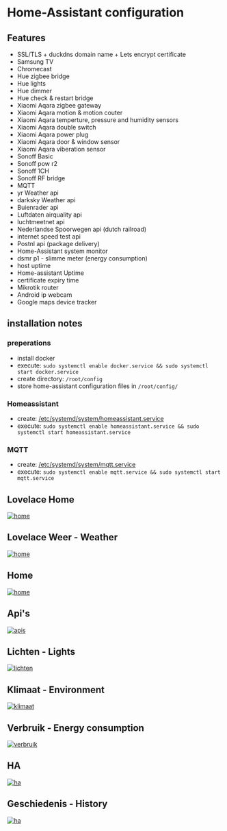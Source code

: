 # Home-Assistant configuration  
  
## Features  
  
* SSL/TLS + duckdns domain name + Lets encrypt certificate
* Samsung TV
* Chromecast
* Hue zigbee bridge
* Hue lights
* Hue dimmer
* Hue check & restart bridge
* Xiaomi Aqara zigbee gateway
* Xiaomi Aqara motion & motion couter
* Xiaomi Aqara temperture, pressure and humidity sensors
* Xiaomi Aqara double switch 
* Xiaomi Aqara power plug
* Xiaomi Aqara door & window sensor
* Xiaomi Aqara viberation sensor
* Sonoff Basic
* Sonoff pow r2
* Sonoff 1CH
* Sonoff RF bridge
* MQTT
* yr Weather api
* darksky Weather api
* Buienrader api
* Luftdaten airquality api
* luchtmeetnet api
* Nederlandse Spoorwegen api (dutch railroad)
* internet speed test api
* Postnl api (package delivery)
* Home-Assistant system monitor
* dsmr p1 - slimme meter (energy consumption)
* host uptime
* Home-assistant Uptime
* certificate expiry time
* Mikrotik router 
* Android ip webcam
* Google maps device tracker

## installation notes

### preperations

* install docker
* execute: `sudo systemctl enable docker.service && sudo systemctl start docker.service`
* create directory: `/root/config`
* store home-assistant configuration files in `/root/config/`

### Homeassistant

* create: [/etc/systemd/system/homeassistant.service](https://raw.githubusercontent.com/tedsluis/Home-AssistantConfig/master/systemd/homeassistant.service)
* execute: `sudo systemctl enable homeassistant.service && sudo systemctl start homeassistant.service`

### MQTT
* create: [/etc/systemd/system/mqtt.service](https://raw.githubusercontent.com/tedsluis/Home-AssistantConfig/master/systemd/mqtt.service)
* execute: `sudo systemctl enable mqtt.service && sudo systemctl start mqtt.service`
  
  
## Lovelace Home
[![home](https://raw.githubusercontent.com/tedsluis/Home-AssistantConfig/master/images/lovelace-home.png)](https://raw.githubusercontent.com/tedsluis/Home-AssistantConfig/master/images/lovelace-home.png)  

## Lovelace Weer - Weather
[![home](https://raw.githubusercontent.com/tedsluis/Home-AssistantConfig/master/images/lovelace-weer.png)](https://raw.githubusercontent.com/tedsluis/Home-AssistantConfig/master/images/lovelace-weer.png)  

## Home  
[![home](https://raw.githubusercontent.com/tedsluis/Home-AssistantConfig/master/images/home.gif)](https://raw.githubusercontent.com/tedsluis/Home-AssistantConfig/master/images/home.gif)  
  
## Api's  
[![apis](https://raw.githubusercontent.com/tedsluis/Home-AssistantConfig/master/images/apis.gif)](https://raw.githubusercontent.com/tedsluis/Home-AssistantConfig/master/images/apis.gif)  
  
## Lichten - Lights    
[![lichten](https://raw.githubusercontent.com/tedsluis/Home-AssistantConfig/master/images/lichten.gif)](https://raw.githubusercontent.com/tedsluis/Home-AssistantConfig/master/images/lichten.gif)  
  
## Klimaat - Environment  
[![klimaat](https://raw.githubusercontent.com/tedsluis/Home-AssistantConfig/master/images/klimaat.gif)](https://raw.githubusercontent.com/tedsluis/Home-AssistantConfig/master/images/klimaat.gif)  
  
## Verbruik - Energy consumption   
[![verbruik](https://raw.githubusercontent.com/tedsluis/Home-AssistantConfig/master/images/verbruik.gif)](https://raw.githubusercontent.com/tedsluis/Home-AssistantConfig/master/images/verbruik.gif)  
  
## HA
[![ha](https://raw.githubusercontent.com/tedsluis/Home-AssistantConfig/master/images/ha.gif)](https://raw.githubusercontent.com/tedsluis/Home-AssistantConfig/master/images/ha.gif)  
  
## Geschiedenis - History
[![ha](https://raw.githubusercontent.com/tedsluis/Home-AssistantConfig/master/images/history.gif)](https://raw.githubusercontent.com/tedsluis/Home-AssistantConfig/master/images/history.gif)  
 

